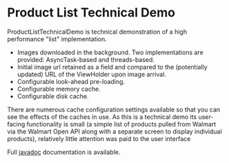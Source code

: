 # Product List Technical Demo
ProductListTechnicalDemo is technical demonstration of a high performance "list" implementation.

* Images downloaded in the background. Two implementations are provided: AsyncTask-based and threads-based.
* Initial image url retained as a field and compared to the (potentially updated) URL of the ViewHolder upon image arrival.
* Configurable look-ahead pre-loading.
* Configurable memory cache.
* Configurable disk cache.

There are numerous cache configuration settings available so that you can see the effects of the caches in use.
As this is a technical demo its user-facing functionality is small (a simple list of products pulled from Walmart via the Walmart Open API along with a separate screen to display individual products), relatively little attention was paid to the user interface

Full [javadoc](http://barryholroyd.github.io/android/apps/ProductListTechDemo/javadoc/) documentation is available.
